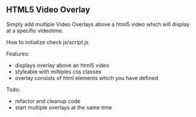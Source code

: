 ## HTML5 Video Overlay

Simply add multiple Video Overlays above a html5 video which will display at a specific videotime. 

How to initialize check js/script.js

Features:

 - displays overlay above an html5 video
 - styleable with miltiples css classes
 - overlay consists of html elements which you have defined

Todo:

 - refactor and cleanup code
 - start multiple overlays at the same time
